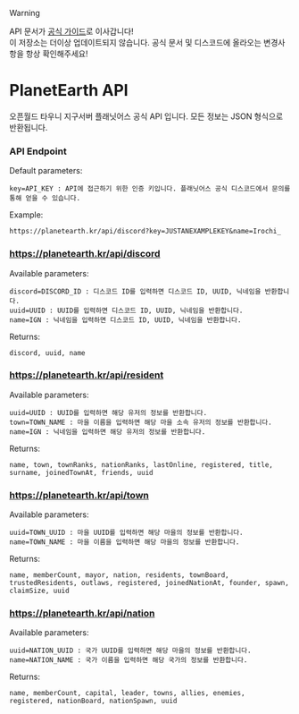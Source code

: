 > [!WARNING]
API 문서가  [공식 가이드](https://docs.planetearth.kr/api)로 이사갑니다!<br>
이 저장소는 더이상 업데이트되지 않습니다. 공식 문서 및 디스코드에 올라오는 변경사항을 항상 확인해주세요!
# PlanetEarth API
오픈월드 타우니 지구서버 플래닛어스 공식 API 입니다. 모든 정보는 JSON 형식으로 반환됩니다.

### API Endpoint
Default parameters:
```
key=API_KEY : API에 접근하기 위한 인증 키입니다. 플래닛어스 공식 디스코드에서 문의를 통해 얻을 수 있습니다.
```

Example:
```
https://planetearth.kr/api/discord?key=JUSTANEXAMPLEKEY&name=Irochi_
```

### https://planetearth.kr/api/discord

Available parameters:
```
discord=DISCORD_ID : 디스코드 ID를 입력하면 디스코드 ID, UUID, 닉네임을 반환합니다.
uuid=UUID : UUID를 입력하면 디스코드 ID, UUID, 닉네임을 반환합니다.
name=IGN : 닉네임을 입력하면 디스코드 ID, UUID, 닉네임을 반환합니다.
```

Returns:
```
discord, uuid, name
```

### https://planetearth.kr/api/resident

Available parameters:
```
uuid=UUID : UUID를 입력하면 해당 유저의 정보를 반환합니다.
town=TOWN_NAME : 마을 이름을 입력하면 해당 마을 소속 유저의 정보를 반환합니다.
name=IGN : 닉네임을 입력하면 해당 유저의 정보를 반환합니다.
```

Returns:
```
name, town, townRanks, nationRanks, lastOnline, registered, title, surname, joinedTownAt, friends, uuid
```

### https://planetearth.kr/api/town

Available parameters:
```
uuid=TOWN_UUID : 마을 UUID를 입력하면 해당 마을의 정보를 반환합니다.
name=TOWN_NAME : 마을 이름을 입력하면 해당 마을의 정보를 반환합니다.
```

Returns:
```
name, memberCount, mayor, nation, residents, townBoard, trustedResidents, outlaws, registered, joinedNationAt, founder, spawn, claimSize, uuid
```

### https://planetearth.kr/api/nation

Available parameters:
```
uuid=NATION_UUID : 국가 UUID를 입력하면 해당 마을의 정보를 반환합니다.
name=NATION_NAME : 국가 이름을 입력하면 해당 국가의 정보를 반환합니다.
```

Returns:
```
name, memberCount, capital, leader, towns, allies, enemies, registered, nationBoard, nationSpawn, uuid
```
